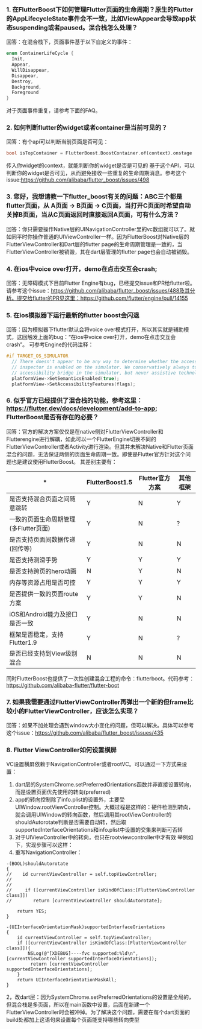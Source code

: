 ### 1. 在FlutterBoost下如何管理Flutter页面的生命周期？原生的Flutter的AppLifecycleState事件会不一致，比如ViewAppear会导致app状态suspending或者paused。混合栈怎么处理？
回答：在混合栈下，页面事件基于以下自定义的事件：
```dart
enum ContainerLifeCycle {
  Init,
  Appear,
  WillDisappear,
  Disappear,
  Destroy,
  Background,
  Foreground
}
```
对于页面事件重复，请参考下面的FAQ。
### 2. 如何判断flutter的widget或者container是当前可见的？
回答：有个api可以判断当前页面是否可见：
```dart
bool isTopContainer = FlutterBoost.BoostContainer.of(context).onstage
```
传入你widget的context，就能判断你的widget是否是可见的
基于这个API，可以判断你的widget是否可见，从而避免接收一些重复的生命周期消息。参考这个issue:https://github.com/alibaba/flutter_boost/issues/498

### 3. 您好，我想请教一下flutter_boost有关的问题：ABC三个都是flutter页面，从 A页面 -> B页面 -> C页面，当打开C页面时希望自动关掉B页面，当从C页面返回时直接返回A页面，可有什么方法？
回答：你只需要操作Native层的UINavigationController里的vc数组就可以了。就如同平时你操作普通的UIViewController一样。因为FlutterBoost对Native层的FlutterViewController和Dart层的flutter page的生命周期管理是一致的，当FlutterViewController被销毁，其在dart层管理的flutter page也会自动被销毁。

### 4. 在ios中voice over打开，demo在点击交互会crash;
回答：无障碍模式下目前Flutter Engine有bug，已经提交issue和PR给flutter啦。请参考这个issue：https://github.com/alibaba/flutter_boost/issues/488及其分析。提交给flutter的PR见这里：https://github.com/flutter/engine/pull/14155

### 5. 在ios模拟器下运行最新的flutter boost会闪退
回答：因为模拟器下flutter默认会将voice over模式打开，所以其实就是辅助模式，这回触发上面的bug：“在ios中voice over打开，demo在点击交互会crash”。
可参考Engine的代码注释：
```c++
#if TARGET_OS_SIMULATOR
  // There doesn't appear to be any way to determine whether the accessibility
  // inspector is enabled on the simulator. We conservatively always turn on the
  // accessibility bridge in the simulator, but never assistive technology.
  platformView->SetSemanticsEnabled(true);
  platformView->SetAccessibilityFeatures(flags);
```

### 6. 似乎官方已经提供了混合栈的功能，参考这里：https://flutter.dev/docs/development/add-to-app; FlutterBoost是否有存在的必要？
回答：官方的解决方案仅仅是在native侧对FlutterViewController和Flutterengine进行解耦，如此可以一个FlutterEngine切换不同的FlutterViewController或者Activity进行渲染。但其并未解决Native和Flutter页面混合的问题，无法保证两侧的页面生命周期一致。即使是Flutter官方针对这个问题也是建议使用FlutterBoost。
其差别主要有：

|*|FlutterBoost1.5	|Flutter官方方案	|其他框架|
|----|----|----|----|
|是否支持混合页面之间随意跳转	|Y	|N	|Y|
|一致的页面生命周期管理(多Flutter页面)	|Y	|N	|?|
|是否支持页面间数据传递(回传等)	|Y	|N	|N|
|是否支持测滑手势	|Y	|Y	|Y|
|是否支持跨页的hero动画	|N	|Y	|N|
|内存等资源占用是否可控	|Y	|Y	|Y|
|是否提供一致的页面route方案	|Y	|Y	|N|
|iOS和Android能力及接口是否一致	|Y	|N	|N|
|框架是否稳定，支持Flutter1.9	|Y	|N	|?|
|是否已经支持到View级别混合	|N	|N	|N|

同时FlutterBoost也提供了一次性创建混合工程的命令：flutterboot。代码参考：https://github.com/alibaba-flutter/flutter-boot

### 7. 如果我需要通过FlutterViewController再弹出一个新的但frame比较小的FlutterViewController，应该怎么实现？
回答：如果不加处理会遇到window大小变化的问题，但可以解决。具体可以参考这个issue：https://github.com/alibaba/flutter_boost/issues/435

### 8. Flutter ViewController如何设置横屏
VC设置横屏依赖于NavigationController或者rootVC。可以通过一下方式来设置：
1. dart层的SystemChrome.setPreferredOrientations函数并非直接设置转向，而是设置页面优先使用的转向(preferred)
2. app的转向控制除了info.plist的设置外，主要受UIWindow.rootViewController控制。大概过程是这样的：硬件检测到转向，就会调用UIWindow的转向函数，然后调用其rootViewController的shouldAutorotate判断是否需要自动转，然后取supportedInterfaceOrientations和info.plist中设置的交集来判断可否转
3. 对于UIViewController中的转向，也只在rootviewcontroller中才有效
举例如下，实现步骤可以这样：
1. 重写NavigationController：
```objc
-(BOOL)shouldAutorotate
{
//    id currentViewController = self.topViewController;
//
//
//     if ([currentViewController isKindOfClass:[FlutterViewController class]])
//        return [currentViewController shouldAutorotate];

    return YES;
}

-(UIInterfaceOrientationMask)supportedInterfaceOrientations
{
    id currentViewController = self.topViewController;
    if ([currentViewController isKindOfClass:[FlutterViewController class]]){
        NSLog(@"[XDEBUG]----fvc supported:%ld\n",[currentViewController supportedInterfaceOrientations]);
         return [currentViewController supportedInterfaceOrientations];
    }
    return UIInterfaceOrientationMaskAll;
}
```
2，改dart层：因为SystemChrome.setPreferredOrientations的设置是全局的，但混合栈是多页面，所以在main函数中设置，后面在新建一个FlutterViewController时会被冲掉。为了解决这个问题，需要在每个dart页面的build处都加上这语句来设置每个页面能支持哪些转向类型
